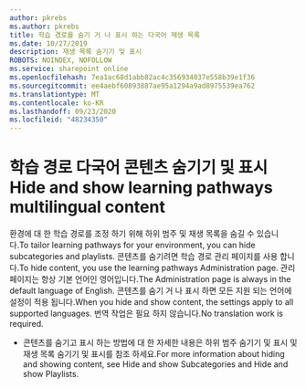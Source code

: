 ```yaml
---
author: pkrebs
ms.author: pkrebs
title: 학습 경로를 숨기 거 나 표시 하는 다국어 재생 목록
ms.date: 10/27/2019
description: 재생 목록 숨기기 및 표시
ROBOTS: NOINDEX, NOFOLLOW
ms.service: sharepoint online
ms.openlocfilehash: 7ea1ac68d1abb82ac4c356934037e558b39e1f36
ms.sourcegitcommit: ee4aebf60893887ae95a1294a9ad8975539ea762
ms.translationtype: MT
ms.contentlocale: ko-KR
ms.lasthandoff: 09/23/2020
ms.locfileid: "48234350"
---
```

# <a name="hide-and-show-learning-pathways-multilingual-content"></a><span data-ttu-id="ec40e-103">학습 경로 다국어 콘텐츠 숨기기 및 표시</span><span class="sxs-lookup"><span data-stu-id="ec40e-103">Hide and show learning pathways multilingual content</span></span> 

<span data-ttu-id="ec40e-104">환경에 대 한 학습 경로를 조정 하기 위해 하위 범주 및 재생 목록을 숨길 수 있습니다.</span><span class="sxs-lookup"><span data-stu-id="ec40e-104">To tailor learning pathways for your environment, you can hide subcategories and playlists.</span></span> <span data-ttu-id="ec40e-105">콘텐츠를 숨기려면 학습 경로 관리 페이지를 사용 합니다.</span><span class="sxs-lookup"><span data-stu-id="ec40e-105">To hide content, you use the learning pathways Administration page.</span></span> <span data-ttu-id="ec40e-106">관리 페이지는 항상 기본 언어인 영어입니다.</span><span class="sxs-lookup"><span data-stu-id="ec40e-106">The Administration page is always in the default language of English.</span></span> <span data-ttu-id="ec40e-107">콘텐츠를 숨기 거 나 표시 하면 모든 지원 되는 언어에 설정이 적용 됩니다.</span><span class="sxs-lookup"><span data-stu-id="ec40e-107">When you hide and show content, the settings apply to all supported languages.</span></span> <span data-ttu-id="ec40e-108">번역 작업은 필요 하지 않습니다.</span><span class="sxs-lookup"><span data-stu-id="ec40e-108">No translation work is required.</span></span> 

- <span data-ttu-id="ec40e-109">콘텐츠를 숨기고 표시 하는 방법에 대 한 자세한 내용은 하위 범주 숨기기 및 표시 및 재생 목록 숨기기 및 표시를 참조 하세요.</span><span class="sxs-lookup"><span data-stu-id="ec40e-109">For more information about hiding and showing content, see Hide and show Subcategories and Hide and show Playlists.</span></span> 



